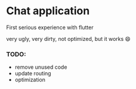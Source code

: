 # Chat application

First serious experience with flutter


very ugly, very dirty, not optimized, but it works :smile:



### TODO:

- remove unused code
- update routing
- optimization
